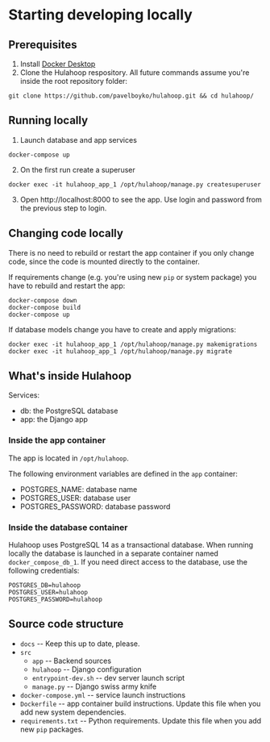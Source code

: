 # Starting developing locally

## Prerequisites

1. Install [Docker Desktop](https://www.docker.com/products/docker-desktop)
2. Clone the Hulahoop respository. All future commands assume you're inside the root repository folder:
```
git clone https://github.com/pavelboyko/hulahoop.git && cd hulahoop/
```

## Running locally

1. Launch database and app services
```
docker-compose up
```

2. On the first run create a superuser
```
docker exec -it hulahoop_app_1 /opt/hulahoop/manage.py createsuperuser 
```

3. Open http://localhost:8000 to see the app. Use login and password from the previous step to login.

## Changing code locally

There is no need to rebuild or restart the app container if you only change code, since the code is mounted directly to the container. 

If requirements change (e.g. you're using new `pip` or system package) you have to rebuild and restart the app:
```
docker-compose down
docker-compose build
docker-compose up
```

If database models change you have to create and apply migrations:

```
docker exec -it hulahoop_app_1 /opt/hulahoop/manage.py makemigrations
docker exec -it hulahoop_app_1 /opt/hulahoop/manage.py migrate
```

## What's inside Hulahoop

Services:
- db: the PostgreSQL database
- app: the Django app

### Inside the app container

The app is located in `/opt/hulahoop`.

The following environment variables are defined in the `app` container:

- POSTGRES_NAME: database name
- POSTGRES_USER: database user
- POSTGRES_PASSWORD: database password

### Inside the database container

Hulahoop uses PostgreSQL 14 as a transactional database. When running locally the database is launched in a separate container named `docker_compose_db_1`.
If you need direct access to the database, use the following credentials:

```
POSTGRES_DB=hulahoop
POSTGRES_USER=hulahoop
POSTGRES_PASSWORD=hulahoop
```

## Source code structure
- `docs` -- Keep this up to date, please.
- `src`
  - `app` -- Backend sources
  - `hulahoop` -- Django configuration
  - `entrypoint-dev.sh` -- dev server launch script
  - `manage.py` -- Django swiss army knife
- `docker-compose.yml` -- service launch instructions
- `Dockerfile` -- app container build instructions. Update this file when you add new system dependencies.
- `requirements.txt` -- Python requirements. Update this file when you add new `pip` packages.



